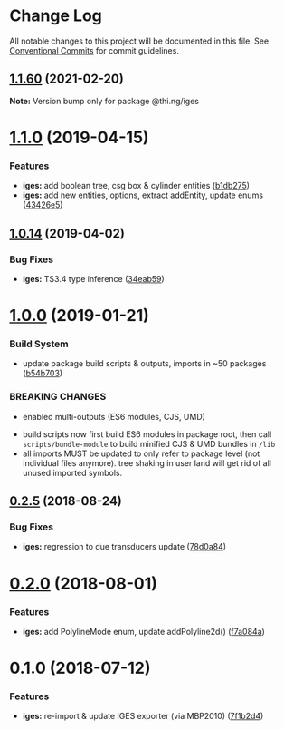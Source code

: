 # Change Log

All notable changes to this project will be documented in this file.
See [Conventional Commits](https://conventionalcommits.org) for commit guidelines.

## [1.1.60](https://github.com/thi-ng/umbrella/compare/@thi.ng/iges@1.1.59...@thi.ng/iges@1.1.60) (2021-02-20)

**Note:** Version bump only for package @thi.ng/iges





# [1.1.0](https://github.com/thi-ng/umbrella/compare/@thi.ng/iges@1.0.15...@thi.ng/iges@1.1.0) (2019-04-15)

### Features

* **iges:** add boolean tree, csg box & cylinder entities ([b1db275](https://github.com/thi-ng/umbrella/commit/b1db275))
* **iges:** add new entities, options, extract addEntity, update enums ([43426e5](https://github.com/thi-ng/umbrella/commit/43426e5))

## [1.0.14](https://github.com/thi-ng/umbrella/compare/@thi.ng/iges@1.0.13...@thi.ng/iges@1.0.14) (2019-04-02)

### Bug Fixes

* **iges:** TS3.4 type inference ([34eab59](https://github.com/thi-ng/umbrella/commit/34eab59))

# [1.0.0](https://github.com/thi-ng/umbrella/compare/@thi.ng/iges@0.2.30...@thi.ng/iges@1.0.0) (2019-01-21)

### Build System

* update package build scripts & outputs, imports in ~50 packages ([b54b703](https://github.com/thi-ng/umbrella/commit/b54b703))

### BREAKING CHANGES

* enabled multi-outputs (ES6 modules, CJS, UMD)

- build scripts now first build ES6 modules in package root, then call
  `scripts/bundle-module` to build minified CJS & UMD bundles in `/lib`
- all imports MUST be updated to only refer to package level
  (not individual files anymore). tree shaking in user land will get rid of
  all unused imported symbols.

<a name="0.2.5"></a>
## [0.2.5](https://github.com/thi-ng/umbrella/compare/@thi.ng/iges@0.2.4...@thi.ng/iges@0.2.5) (2018-08-24)

### Bug Fixes

* **iges:** regression to due transducers update ([78d0a84](https://github.com/thi-ng/umbrella/commit/78d0a84))

<a name="0.2.0"></a>
# [0.2.0](https://github.com/thi-ng/umbrella/compare/@thi.ng/iges@0.1.4...@thi.ng/iges@0.2.0) (2018-08-01)

### Features

* **iges:** add PolylineMode enum, update addPolyline2d() ([f7a084a](https://github.com/thi-ng/umbrella/commit/f7a084a))

<a name="0.1.0"></a>
# 0.1.0 (2018-07-12)

### Features

* **iges:** re-import & update IGES exporter (via MBP2010) ([7f1b2d4](https://github.com/thi-ng/umbrella/commit/7f1b2d4))
